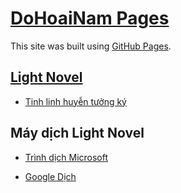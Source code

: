 # [DoHoaiNam Pages](https://dohoainam914.github.io/)

This site was built using [GitHub Pages](https://pages.github.com/).

## [Light Novel](https://dohoainam914.github.io/light-novel)

- [Tinh linh huyễn tưởng ký](https://dohoainam914.github.io/light-novel/tinhlinh/)

## Máy dịch Light Novel

- [Trình dịch Microsoft](https://dohoainam914.github.io/light-novel/trinh-dich-microsoft.html)

- [Google Dịch](https://dohoainam914.github.io/light-novel/google-dich.html)